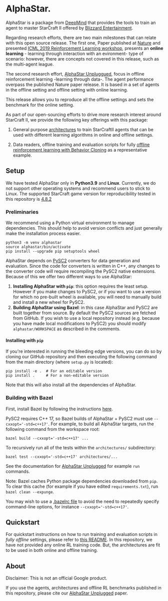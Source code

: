 # AlphaStar.

AlphaStar is a package from
[DeepMind](http://deepmind.com) that provides the tools to train an agent to
master StarCraft II offered by [Blizzard Entertainment](http://blizzard.com).

Regarding research efforts, there are two main milestones that can relate with
this open source release. The first one, Paper published at [Nature](https://www.seas.upenn.edu/~cis520/papers/RL_for_starcraft.pdf) 
and presented [ICML 2019 Reinforcement Learning workshop](https://slideslive.com/38917653/alphastar-mastering-the-game-of-starcraft-ii),
presents an **online learning** - learning through interaction with an evironment- 
type of scenario: however, there are concepts not covered in this release,
such as the multi-agent league. 

The second research effort, [AlphaStar Unpluggued](https://openreview.net/forum?id=Np8Pumfoty), focus in offline reinforcement
learning -learning through data-. The agent performance overpass the published Nature paper release. 
It is based in a set of agents in the offline setting and offline setting with online learning.

This release allows you to reproduce all the offline settings and sets the benchmark
for the online setting. 

As part of our open-sourcing efforts to drive more research interest around
StarCraft II, we provide the following key offerings with this package:

1.  General purpose [architectures](https://github.com/deepmind/alphastar/tree/main/alphastar/architectures)
    to train StarCraftII agents  that can be used with different learning algorithms in
    online and offline settings.

2.  Data readers, offline training and evaluation scripts for fully [offline
    reinforcement learning with Behavior Cloning](https://github.com/deepmind/alphastar/tree/main/alphastar/unplugged)
    as a representative example.

## Setup

We have tested AlphaStar only in **Python3.9** and **Linux**. Currently, we do
not support other operating systems and recommend users to stick to Linux.
The supported StarCraft game version for reproducibility tested in this repository is 
[4.8.2](https://github.com/Blizzard/s2client-proto#downloads)

### Preliminaries

We recommend using a Python virtual environment to manage dependencies. This
should help to avoid version conflicts and just generally make the installation
process easier.

```shell
python3 -m venv alphastar
source alphastar/bin/activate
pip install --upgrade pip setuptools wheel
```

AlphaStar depends on [PySC2](https://github.com/deepmind/pysc2) converters for
data generation and evaluation. Since the code for converters is written in C++,
any changes to the converter code will require recompiling the PySC2 native
extensions. Because of this we offer two different ways to use AlphaStar:

1.  **Installing AlphaStar with `pip`**: this option requires the least setup.
    However if you make changes to PySC2, or if you want to use a version for
    which no pre-built wheel is available, you will need to manually build and
    install a new wheel for PySC2.
2.  **Building AlphaStar using Bazel**: in this case AlphaStar and PySC2 are
    built together from source. By default the PySC2 sources are fetched
    from GitHub. If you wish to use a local repository instead (e.g. because you
    have made local modifications to PySC2) you should modify
    `alphastar/WORKSPACE` as described in the comments.

#### Installing with `pip`

If you're interested in running the bleeding edge versions, you can do so by
cloning our GitHub repository and then executing the following command from the
main directory (where `setup.py` is located):

```
pip install -e .  # For an editable version
pip install .     # For a non-editable version
```

Note that this will also install all the dependencies of AlphaStar.

### Building with Bazel

First, install Bazel by following the instructions
[here](https://docs.bazel.build/versions/main/install-ubuntu.html).

PySC2 requires C++ 17, so Bazel builds of AlphaStar + PySC2 must use
`--cxxopt='-std=c++17'`. For example, to build all AlphaStar targets, run the
following command from the workspace root:

```shell
bazel build --cxxopt='-std=c++17' ...
```

To recursively run all of the tests within the `architectures/` subdirectory:

```shell
bazel test --cxxopt='-std=c++17' architectures/...
```

See the documentation for
[AlphaStar Unplugged](https://github.com/deepmind/alphastar/blob/master/alphastar/unplugged/README.md)
for example `run` commands.

Note: Bazel caches Python package dependencies downloaded from `pip`. To clear
this cache (for example if you have edited `requirements.txt`), run `bazel clean
--expunge`.

You may wish to use a
[.bazelrc file](https://docs.bazel.build/versions/main/guide.html#bazelrc-the-bazel-configuration-file)
to avoid the need to repeatedly specify command-line options, for instance
`--cxxopt='-std=c++17'`.

## Quickstart

For quickstart instructions on how to run training and evaluation scripts in
*fully offline* settings, please refer to
[this README](https://github.com/deepmind/alphastar/blob/master/alphastar/unplugged/README.md). In
this repository, we have not provided any online RL training code. But, the
architectures are fit to be used in both online and offline training.

## About

Disclaimer: This is not an official Google product.

If you use the agents, architectures and offline RL benchmarks published in this
repository, please cite our
[AlphaStar Unplugged](https://openreview.net/pdf?id=Np8Pumfoty) paper.
